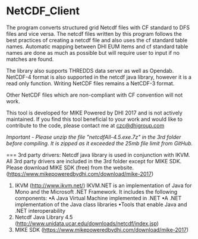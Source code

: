 # NetCDF_Client
The program converts structured grid Netcdf files with CF standard to DFS files and vice versa. The netcdf files written by this program follows the best practices of creating a netcdf file and also uses the cf standard table names. Automatic mapping between DHI EUM items and cf standard table names are done as much as possible but will require user to input if no matches are found.

The library also supports THREDDS data server as well as Opendab. NetCDF-4 format is also supported in the netcdf java library, however it is a read only function. Writing NetCDF files remains a NetCDF-3 format.

Other NetCDF files which are non-compliant with CF convention will not work.

This tool is developed for MIKE Powered by DHI 2017 and is not actively maintained. If you find this tool beneficial to your work and would like to contribute to the code, please contact me at czc@dhigroup.com

*Important - Please unzip the file "netcdfAll-4.5.exe.7z" in the 3rd folder before compiling. It is zipped as it exceeded the 25mb file limit from GitHub.*

=== 3rd party drivers:
Netcdf java library is used in conjunction with IKVM. All 3rd party drivers are included in the 3rd folder except for MIKE SDK. Please download MIKE SDK (free) from the website. (https://www.mikepoweredbydhi.com/download/mike-2017)

1) IKVM (http://www.ikvm.net/)
IKVM.NET is an implementation of Java for Mono and the Microsoft .NET Framework. It includes the following components:
•A Java Virtual Machine implemented in .NET
•A .NET implementation of the Java class libraries
•Tools that enable Java and .NET interoperability
2) Netcdf Java Library 4.5 (http://www.unidata.ucar.edu/downloads/netcdf/index.jsp)
3) MIKE SDK (https://www.mikepoweredbydhi.com/download/mike-2017)


